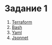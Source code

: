 # Задание 1
1. [Terraform](https://github.com/urinev/dz/blob/main/tf.jpg)
2. [Bash](https://github.com/urinev/dz/blob/main/sh.jpg)
3. [Yaml](https://github.com/urinev/dz/blob/main/yaml.jpg)
4. [Jsonnet](https://github.com/urinev/dz/blob/main/jsonnet.jpg)
